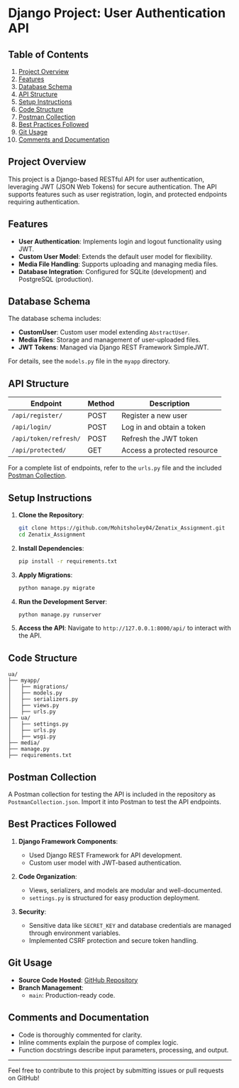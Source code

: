 # Django Project: User Authentication API

## Table of Contents

1. [Project Overview](#project-overview)
2. [Features](#features)
3. [Database Schema](#database-schema)
4. [API Structure](#api-structure)
5. [Setup Instructions](#setup-instructions)
6. [Code Structure](#code-structure)
7. [Postman Collection](#postman-collection)
8. [Best Practices Followed](#best-practices-followed)
9. [Git Usage](#git-usage)
10. [Comments and Documentation](#comments-and-documentation)

## Project Overview

This project is a Django-based RESTful API for user authentication, leveraging JWT (JSON Web Tokens) for secure authentication. The API supports features such as user registration, login, and protected endpoints requiring authentication.

## Features

- **User Authentication**: Implements login and logout functionality using JWT.
- **Custom User Model**: Extends the default user model for flexibility.
- **Media File Handling**: Supports uploading and managing media files.
- **Database Integration**: Configured for SQLite (development) and PostgreSQL (production).

## Database Schema

The database schema includes:

- **CustomUser**: Custom user model extending `AbstractUser`.
- **Media Files**: Storage and management of user-uploaded files.
- **JWT Tokens**: Managed via Django REST Framework SimpleJWT.

For details, see the `models.py` file in the `myapp` directory.

## API Structure

| Endpoint               | Method | Description                |
|------------------------|--------|----------------------------|
| `/api/register/`       | POST   | Register a new user        |
| `/api/login/`          | POST   | Log in and obtain a token  |
| `/api/token/refresh/`  | POST   | Refresh the JWT token      |
| `/api/protected/`      | GET    | Access a protected resource |

For a complete list of endpoints, refer to the `urls.py` file and the included [Postman Collection](#postman-collection).

## Setup Instructions

1. **Clone the Repository**:
   ```bash
   git clone https://github.com/Mohitsholey04/Zenatix_Assignment.git
   cd Zenatix_Assignment
   ```

2. **Install Dependencies**:
   ```bash
   pip install -r requirements.txt
   ```

3. **Apply Migrations**:
   ```bash
   python manage.py migrate
   ```

4. **Run the Development Server**:
   ```bash
   python manage.py runserver
   ```

5. **Access the API**:
   Navigate to `http://127.0.0.1:8000/api/` to interact with the API.

## Code Structure

```
ua/
├── myapp/
│   ├── migrations/
│   ├── models.py
│   ├── serializers.py
│   ├── views.py
│   ├── urls.py
├── ua/
│   ├── settings.py
│   ├── urls.py
│   ├── wsgi.py
├── media/
├── manage.py
├── requirements.txt
```

## Postman Collection

A Postman collection for testing the API is included in the repository as `PostmanCollection.json`. Import it into Postman to test the API endpoints.

## Best Practices Followed

1. **Django Framework Components**:
   - Used Django REST Framework for API development.
   - Custom user model with JWT-based authentication.

2. **Code Organization**:
   - Views, serializers, and models are modular and well-documented.
   - `settings.py` is structured for easy production deployment.

3. **Security**:
   - Sensitive data like `SECRET_KEY` and database credentials are managed through environment variables.
   - Implemented CSRF protection and secure token handling.

## Git Usage

- **Source Code Hosted**: [GitHub Repository](https://github.com/Mohitsholey04/Zenatix_Assignment)
- **Branch Management**:
  - `main`: Production-ready code.


## Comments and Documentation

- Code is thoroughly commented for clarity.
- Inline comments explain the purpose of complex logic.
- Function docstrings describe input parameters, processing, and output.

---

Feel free to contribute to this project by submitting issues or pull requests on GitHub!
